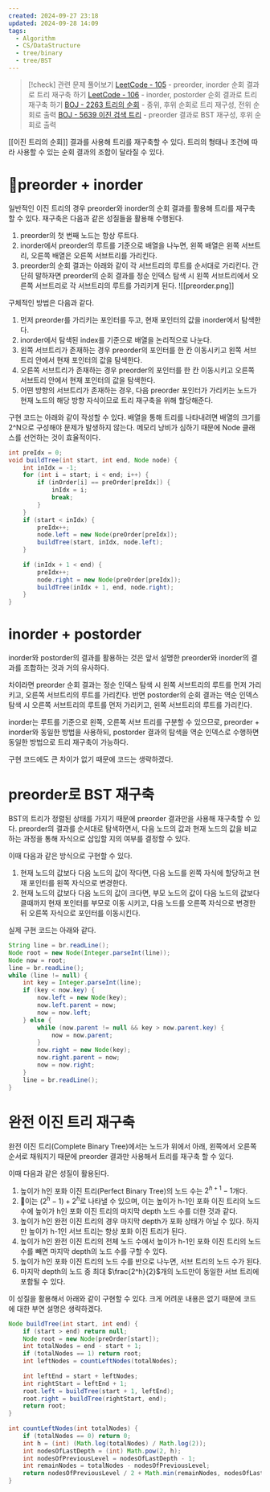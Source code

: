 ```yaml
---
created: 2024-09-27 23:18
updated: 2024-09-28 14:09
tags:
  - Algorithm
  - CS/DataStructure
  - tree/binary
  - tree/BST
---
```

> [!check] 관련 문제 풀어보기
> [LeetCode - 105](https://leetcode.com/problems/construct-binary-tree-from-inorder-and-postorder-traversal/description/) - preorder, inorder 순회 결과로 트리 재구축 하기
> [LeetCode - 106](https://leetcode.com/problems/construct-binary-tree-from-preorder-and-inorder-traversal/description/) - inorder, postorder 순회 결과로 트리 재구축 하기
> [BOJ - 2263 트리의 순회](https://www.acmicpc.net/problem/2263) - 중위, 후위 순회로 트리 재구성, 전위 순회로 출력
> [BOJ - 5639 이진 검색 트리](https://www.acmicpc.net/problem/5639) - preorder 결과로 BST 재구성, 후위 순회로 출력

[[이진 트리의 순회]] 결과를 사용해 트리를 재구축할 수 있다.
트리의 형태나 조건에 따라 사용할 수 있는 순회 결과의 조합이 달라질 수 있다.
# preorder + inorder
일반적인 이진 트리의 경우 preorder와 inorder의 순회 결과를 활용해 트리를 재구축할 수 있다.
재구축은 다음과 같은 성질들을 활용해 수행된다.

1. preorder의 첫 번째 노드는 항상 루트다.
2. inorder에서 preorder의 루트를 기준으로 배열을 나누면, 왼쪽 배열은 왼쪽 서브트리, 오른쪽 배열은 오른쪽 서브트리를 가리킨다.
3. preorder의 순회 결과는 아래와 같이 각 서브트리의 루트를 순서대로 가리킨다. 간단히 말하자면 preorder의 순회 결과를 정순 인덱스 탐색 시 왼쪽 서브트리에서 오른쪽 서브트리로 각 서브트리의 루트를 가리키게 된다.
    ![[preorder.png]]

구체적인 방법은 다음과 같다.
1. 먼저 preorder를 가리키는 포인터를 두고, 현재 포인터의 값을 inorder에서 탐색한다.
2. inorder에서 탐색된 index를 기준으로 배열을 논리적으로 나눈다.
3. 왼쪽 서브트리가 존재하는 경우 preorder의 포인터를 한 칸 이동시키고 왼쪽 서브트리 안에서 현재 포인터의 값을 탐색한다.
4. 오른쪽 서브트리가 존재하는 경우 preorder의 포인터를 한 칸 이동시키고 오른쪽 서브트리 안에서 현재 포인터의 값을 탐색한다.
5. 어떤 방향의 서브트리가 존재하는 경우, 다음 preorder 포인터가 가리키는 노드가 현재 노드의 해당 방향 자식이므로 트리 재구축을 위해 할당해준다.

구현 코드는 아래와 같이 작성할 수 있다.
배열을 통해 트리를 나타내려면 배열의 크기를 2^N으로 구성해야 문제가 발생하지 않는다. 메모리 낭비가 심하기 때문에 Node 클래스를 선언하는 것이 효율적이다.
```java
int preIdx = 0;
void buildTree(int start, int end, Node node) {  
    int inIdx = -1;  
    for (int i = start; i < end; i++) {  
        if (inOrder[i] == preOrder[preIdx]) {  
            inIdx = i;  
            break;  
        }  
    }  
    if (start < inIdx) {  
        preIdx++;  
        node.left = new Node(preOrder[preIdx]);  
        buildTree(start, inIdx, node.left);  
    }  
  
    if (inIdx + 1 < end) {  
        preIdx++;  
        node.right = new Node(preOrder[preIdx]);  
        buildTree(inIdx + 1, end, node.right);  
    }  
}
```

# inorder + postorder
inorder와 postorder의 결과를 활용하는 것은 앞서 설명한 preorder와 inorder의 결과를 조합하는 것과 거의 유사하다.

차이라면 preorder 순회 결과는 정순 인덱스 탐색 시 왼쪽 서브트리의 루트를 먼저 가리키고, 오른쪽 서브트리의 루트를 가리킨다.
반면 postorder의 순회 결과는 역순 인덱스 탐색 시 오른쪽 서브트리의 루트를 먼저 가리키고, 왼쪽 서브트리의 루트를 가리킨다.

inorder는 루트를 기준으로 왼쪽, 오른쪽 서브 트리를 구분할 수 있으므로, preorder + inorder와 동일한 방법을 사용하되, postorder 결과의 탐색을 역순 인덱스로 수행하면 동일한 방법으로 트리 재구축이 가능하다.

구현 코드에도 큰 차이가 없기 때문에 코드는 생략하겠다.
# preorder로 BST 재구축
BST의 트리가 정렬된 상태를 가지기 때문에 preorder 결과만을 사용해 재구축할 수 있다.
preorder의 결과를 순서대로 탐색하면서, 다음 노드의 값과 현재 노드의 값을 비교하는 과정을 통해 자식으로 삽입할 지의 여부를 결정할 수 있다.

이때 다음과 같은 방식으로 구현할 수 있다.
1. 현재 노드의 값보다 다음 노드의 값이 작다면, 다음 노드를 왼쪽 자식에 할당하고 현재 포인터를 왼쪽 자식으로 변경한다.
2. 현재 노드의 값보다 다음 노드의 값이 크다면, 부모 노드의 값이 다음 노드의 값보다 클때까지 현재 포인터를 부모로 이동 시키고, 다음 노드를 오른쪽 자식으로 변경한 뒤 오른쪽 자식으로 포인터를 이동시킨다.

실제 구현 코드는 아래와 같다.
```java
String line = br.readLine();  
Node root = new Node(Integer.parseInt(line));  
Node now = root;  
line = br.readLine();  
while (line != null) {  
    int key = Integer.parseInt(line);  
    if (key < now.key) {  
        now.left = new Node(key);  
        now.left.parent = now;  
        now = now.left;  
    } else {  
        while (now.parent != null && key > now.parent.key) {  
            now = now.parent;  
        }  
        now.right = new Node(key);  
        now.right.parent = now;  
        now = now.right;  
    }  
    line = br.readLine();  
}
```
# 완전 이진 트리 재구축
완전 이진 트리(Complete Binary Tree)에서는 노드가 위에서 아래, 왼쪽에서 오른쪽 순서로 채워지기 때문에 preorder 결과만 사용해서 트리를 재구축 할 수 있다.

이때 다음과 같은 성질이 활용된다.
1. 높이가 h인 포화 이진 트리(Perfect Binary Tree)의 노드 수는 $2^{h+1}-1$개다.
2. 이는 $(2^h-1) + 2^h$로 나타낼 수 있으며, 이는 높이가 h-1인 포화 이진 트리의 노드 수에 높이가 h인 포화 이진 트리의 마지막 depth 노드 수를 더한 것과 같다.
3. 높이가 h인 완전 이진 트리의 경우 마지막 depth가 포화 상태가 아닐 수 있다. 하지만 높이가 h-1인 서브 트리는 항상 포화 이진 트리가 된다.
4. 높이가 h인 완전 이진 트리의 전체 노드 수에서 높이가 h-1인 포화 이진 트리의 노드 수를 빼면 마지막 depth의 노드 수를 구할 수 있다.
5. 높이가 h인 포화 이진 트리의 노드 수를 반으로 나누면, 서브 트리의 노드 수가 된다.
6. 마지막 depth의 노드 중 최대 $\frac{2^h}{2}$개의 노드만이 동일한 서브 트리에 포함될 수 있다.

이 성질을 활용해서 아래와 같이 구현할 수 있다. 크게 어려운 내용은 없기 때문에 코드에 대한 부연 설명은 생략하겠다.
```java
Node buildTree(int start, int end) {  
    if (start > end) return null;  
    Node root = new Node(preOrder[start]);  
    int totalNodes = end - start + 1;  
    if (totalNodes == 1) return root;  
    int leftNodes = countLeftNodes(totalNodes);  
  
    int leftEnd = start + leftNodes;  
    int rightStart = leftEnd + 1;  
    root.left = buildTree(start + 1, leftEnd);  
    root.right = buildTree(rightStart, end);  
    return root;  
}  
  
int countLeftNodes(int totalNodes) {  
    if (totalNodes == 0) return 0;  
    int h = (int) (Math.log(totalNodes) / Math.log(2));  
    int nodesOfLastDepth = (int) Math.pow(2, h);  
    int nodesOfPreviousLevel = nodesOfLastDepth - 1;  
    int remainNodes = totalNodes - nodesOfPreviousLevel;  
    return nodesOfPreviousLevel / 2 + Math.min(remainNodes, nodesOfLastDepth / 2);  
}
```